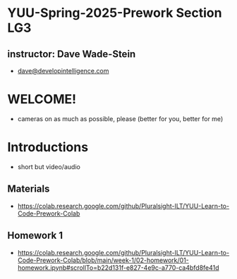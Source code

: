# YUU-Spring-2025-Prework Section LG3

## instructor: Dave Wade-Stein
* dave@developintelligence.com

# WELCOME!
* cameras on as much as possible, please (better for you, better for me)

# Introductions
* short but video/audio

## Materials
* https://colab.research.google.com/github/Pluralsight-ILT/YUU-Learn-to-Code-Prework-Colab

## Homework 1
* https://colab.research.google.com/github/Pluralsight-ILT/YUU-Learn-to-Code-Prework-Colab/blob/main/week-1/02-homework/01-homework.ipynb#scrollTo=b22d131f-e827-4e9c-a770-ca4bfd8fe41d
